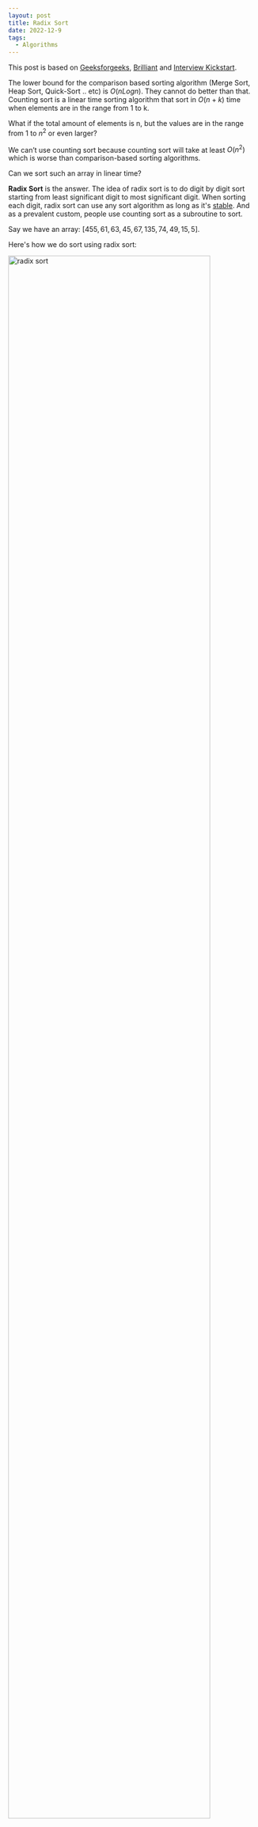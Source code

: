 ```yaml
---
layout: post
title: Radix Sort
date: 2022-12-9
tags:
  - Algorithms
---
```


This post is based on [Geeksforgeeks](https://www.geeksforgeeks.org/radix-sort/), [Brilliant](https://brilliant.org/wiki/radix-sort/) and [Interview Kickstart](https://www.interviewkickstart.com/learn/radix-sort-algorithm).

The lower bound for the comparison based sorting algorithm (Merge Sort, Heap Sort, Quick-Sort .. etc) is $O(nLogn)$. They cannot do better than that. Counting sort is a linear time sorting algorithm that sort in $O(n+k)$ time when elements are in the range from 1 to k.

What if the total amount of elements is n, but the values are in the range from 1 to $n^2$ or even larger?

We can’t use counting sort because counting sort will take at least $O(n^2)$ which is worse than comparison-based sorting algorithms.

Can we sort such an array in linear time?

**Radix Sort** is the answer. The idea of radix sort is to do digit by digit sort starting from least significant digit to most significant digit. When sorting each digit, radix sort can use any sort algorithm as long as it's [stable](https://www.freecodecamp.org/news/stability-in-sorting-algorithms-a-treatment-of-equality-fa3140a5a539/). And as a prevalent custom, people use counting sort as a subroutine to sort.

Say we have an array: $[455, 61, 63, 45, 67, 135, 74, 49, 15, 5]$.

Here's how we do sort using radix sort:

<img style="display: inline-block; width: 90%; object-fit: cover;" src="https://lh3.googleusercontent.com/V3H--XYTI8ZUF-6LagfOZrlpjamhFrX803u7TRKl07v-Wlc7skSyApYELIwN37NBG1I09uxaIqJD7GGqqpDXK5A3M6fdG-ES7P0OQk_UTw-IlAQJ3PLIXDdEi7o1FZKHshLUP09Mew=w2400" alt="radix sort"/>

<br>

- We start off by finding the maximum element in the unsorted input array (maxim). The number of digits (d) in maxim gives us the number of passes we need to run to get the fully sorted output.
  Here, the maxim = 455 and d = 3. This tells us that 3 passes will be required to fully sort the array
  The loop will run once for units place, once for the tens place, and once for hundreds place before the array is finally sorted.

- <br>

**Weaknesses:**

- Restricted inputs. Counting sort only works when the range of potential items in the input is known ahead of time.
- Space cost. As this algorithm will use a counting array to store elements for further sorting, it uses up extra memory space. If the range of potential values is big, then counting sort requires extra double space as that of the original array.

<br>

**Illustration of Counting Sort:**

The algorithm can be divided into two parts, first, we count how many times each item occurs, then we build the sorted output.

**Counting**
Say we have this array, and we know all numbers in the array will be non-negative integers less than or equal to 10:
